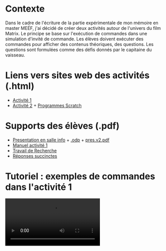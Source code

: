 # Contexte
Dans le cadre de l'écriture de la partie expérimentale de mon mémoire en master MEÉF, j'ai décidé de créer deux activités autour de l'univers du film Matrix. Le principe se base sur l'exécution de commandes dans une simulation d'invité de commande. Les élèves doivent exécuter des commandes pour afficher des contenus théoriques, des questions. Les questions sont formulées comme des défis donnés par le capitaine du vaisseau. 

# Liens vers sites web des activités (.html)
- [Activité 1](./Activite.1/index.html)
- [Activité 2](./Activite.2/index.html) + [Programmes Scratch](https://scratch.mit.edu/projects/947390316/editor/)

# Supports des élèves (.pdf)
- [Presentation en salle info](./Activite.1/documents.annexes/presentation.salle.info.pdf) + [.odp](./Activite.1/presentation.salle.info.odp) + [pres.v2.pdf](./Activite.1/documents.annexes/presentation.salle.info.v2.pdf)
- [Manuel activité 1](./Activite.1/documents.annexes/manuel.activite.1.pdf)
- [Travail de Recherche](./Activite.1/documents.annexes/Travail.de.Recherche.pdf)
- [Réponses succinctes](./Activite.1/documents.annexes/Reponses.Succinctes.pdf)

# Tutoriel : exemples de commandes dans l'activité 1
<video src="./Activite.1/tutoriels/tutoriel.activite.1.mp4" controls="controls" style="max-width: 730px;">
</video>

